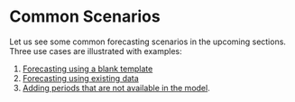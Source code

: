 # Common Scenarios

Let us see some common forecasting scenarios in the upcoming sections. Three use cases are illustrated with examples:

1. [Forecasting using a blank template](forecast-using-a-blank-template.md)
2. [Forecasting using existing data](forecast-using-existing-data.md)
3. [Adding periods that are not available in the model](adding-forecasts-for-periods-unavailable-in-the-model.md).
